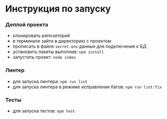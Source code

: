 # Инструкция по запуску

### Деплой проекта
* клонировать репозиторий
* в терминале зайти в директорию с проектом
* прописать в файле `secret.env` данные для подключения к БД
* установить пакеты выполнив: `npm install`
* запустить проект: `node index`

### Линтер
* для запуска линтера: `npm run lint`
* для запуска линтера в режиме исправления багов: `npm run lint:fix`

### Тесты
* для запуска тестов: `npm test`
